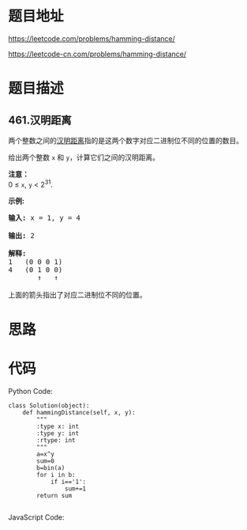 # 题目地址
https://leetcode.com/problems/hamming-distance/

https://leetcode-cn.com/problems/hamming-distance/
# 题目描述
## 461.汉明距离
<p>两个整数之间的<a href="https://baike.baidu.com/item/%E6%B1%89%E6%98%8E%E8%B7%9D%E7%A6%BB">汉明距离</a>指的是这两个数字对应二进制位不同的位置的数目。</p>

<p>给出两个整数 <code>x</code> 和 <code>y</code>，计算它们之间的汉明距离。</p>

<p><strong>注意：</strong><br />
0 &le; <code>x</code>, <code>y</code> &lt; 2<sup>31</sup>.</p>

<p><strong>示例:</strong></p>

<pre>
<strong>输入:</strong> x = 1, y = 4

<strong>输出:</strong> 2

<strong>解释:</strong>
1   (0 0 0 1)
4   (0 1 0 0)
       &uarr;   &uarr;

上面的箭头指出了对应二进制位不同的位置。
</pre>

# 思路

# 代码
Python Code:

```
class Solution(object):
    def hammingDistance(self, x, y):
        """
        :type x: int
        :type y: int
        :rtype: int
        """
        a=x^y
        sum=0
        b=bin(a)
        for i in b:
            if i=='1':
                sum+=1
        return sum
        
```
JavaScript Code:

```

```
